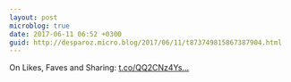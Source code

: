 ```yaml
---
layout: post
microblog: true
date: 2017-06-11 06:52 +0300
guid: http://desparoz.micro.blog/2017/06/11/t873749815867387904.html
---
```

On Likes, Faves and Sharing: [t.co/QQ2CNz4Ys...](https://t.co/QQ2CNz4YsD)
